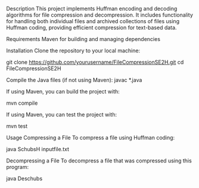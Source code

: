 Description
This project implements Huffman encoding and decoding algorithms 
for file compression and decompression. It includes functionality for handling 
both individual files and archived collections of files using Huffman coding, providing 
efficient compression for text-based data.


Requirements
Maven for building and managing dependencies

Installation
Clone the repository to your local machine:

git clone https://github.com/yourusername/FileCompressionSE2H.git
cd FileCompressionSE2H

Compile the Java files (if not using Maven):
javac *.java

If using Maven, you can build the project with:

mvn compile

If using Maven, you can test the project with:

mvn test

Usage
Compressing a File
To compress a file using Huffman coding:

java SchubsH inputfile.txt 

Decompressing a File
To decompress a file that was compressed using this program:

java Deschubs <filename>
